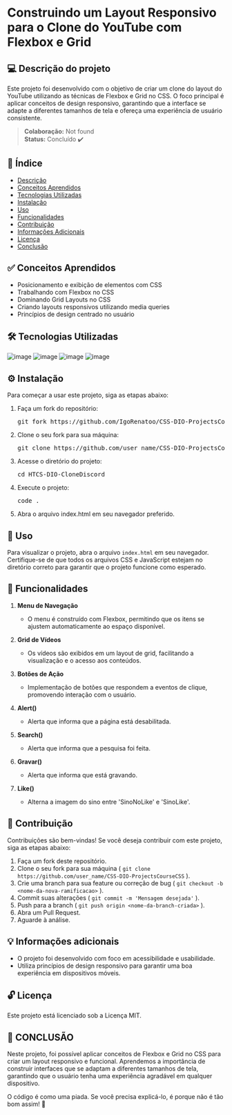 # Construindo um Layout Responsivo para o Clone do YouTube com Flexbox e Grid

## 💻 Descrição do projeto

Este projeto foi desenvolvido com o objetivo de criar um clone do layout do YouTube utilizando as técnicas de Flexbox e Grid no CSS. O foco principal é aplicar conceitos de design responsivo, garantindo que a interface se adapte a diferentes tamanhos de tela e ofereça uma experiência de usuário consistente.

> **Colaboração:** Not found  
> **Status:** <span> Concluído </span> ✔️

## 📜 Índice

- [Descrição](#-descrição-do-projeto)
- [Conceitos Aprendidos](#-conceitos-aprendidos)
- [Tecnologias Utilizadas](#--tecnologias-utilizadas)
- [Instalação](#-instalação)
- [Uso](#-uso)
- [Funcionalidades](#-funcionalidades)
- [Contribuição](#-contribuição)
- [Informações Adicionais](#-informações-adicionais)
- [Licença](#-licença)
- [Conclusão](#-conclusão)

## ✅ Conceitos Aprendidos 

- Posicionamento e exibição de elementos com CSS
- Trabalhando com Flexbox no CSS
- Dominando Grid Layouts no CSS
- Criando layouts responsivos utilizando media queries
- Princípios de design centrado no usuário

## 🛠 Tecnologias Utilizadas

![image](https://img.shields.io/badge/HTML5-E34F26?style=for-the-badge&logo=html5&logoColor=white)
![image](https://img.shields.io/badge/CSS3-1572B6?style=for-the-badge&logo=css3&logoColor=white)
![image](https://img.shields.io/badge/JavaScript-F7DF1E?style=for-the-badge&logo=javascript&logoColor=black)
![image](https://img.shields.io/badge/Figma-666666?style=for-the-badge&logo=figma&logoColor=white)

## ⚙ Instalação

Para começar a usar este projeto, siga as etapas abaixo:

1. Faça um fork do repositório:
   <pre>git fork https://github.com/IgoRenatoo/CSS-DIO-ProjectsCourseCSS</pre>

2. Clone o seu fork para sua máquina:
   <pre>git clone https://github.com/user_name/CSS-DIO-ProjectsCourseCSS</pre>

3. Acesse o diretório do projeto:
   <pre>cd HTCS-DIO-CloneDiscord</pre>

4. Execute o projeto:
   <pre>code .</pre>

5. Abra o arquivo index.html em seu navegador preferido.

## 🚀 Uso 

Para visualizar o projeto, abra o arquivo `index.html` em seu navegador. Certifique-se de que todos os arquivos CSS e JavaScript estejam no diretório correto para garantir que o projeto funcione como esperado.

## 🧩 Funcionalidades

1. **Menu de Navegação**
   - O menu é construído com Flexbox, permitindo que os itens se ajustem automaticamente ao espaço disponível.

2. **Grid de Vídeos**
   - Os vídeos são exibidos em um layout de grid, facilitando a visualização e o acesso aos conteúdos.

3. **Botões de Ação**
   - Implementação de botões que respondem a eventos de clique, promovendo interação com o usuário.

4. **Alert()**
   - Alerta que informa que a página está desabilitada.

5. **Search()**
   - Alerta que informa que a pesquisa foi feita.

6. **Gravar()**
   - Alerta que informa que está gravando.

7. **Like()**
   - Alterna a imagem do sino entre 'SinoNoLike' e 'SinoLike'.

## 🤝 Contribuição
Contribuições são bem-vindas! Se você deseja contribuir com este projeto, siga as etapas abaixo:

1. Faça um fork deste repositório.
2. Clone o seu fork para sua máquina ( `git clone https://github.com/user_name/CSS-DIO-ProjectsCourseCSS` ).
3. Crie uma branch para sua feature ou correção de bug ( `git checkout -b <nome-da-nova-ramificacao>` ).
4. Commit suas alterações ( `git commit -m 'Mensagem desejada'` ).
5. Push para a branch ( `git push origin <nome-da-branch-criada>` ).
6. Abra um Pull Request.
7. Aguarde à análise.

## 💡 Informações adicionais

- O projeto foi desenvolvido com foco em acessibilidade e usabilidade.
- Utiliza princípios de design responsivo para garantir uma boa experiência em dispositivos móveis.

## 🔓 Licença

Este projeto está licenciado sob a Licença MIT.

## 🏁 CONCLUSÃO

Neste projeto, foi possível aplicar conceitos de Flexbox e Grid no CSS para criar um layout responsivo e funcional. Aprendemos a importância de construir interfaces que se adaptam a diferentes tamanhos de tela, garantindo que o usuário tenha uma experiência agradável em qualquer dispositivo.

O código é como uma piada. Se você precisa explicá-lo, é porque não é tão bom assim! 🎉
